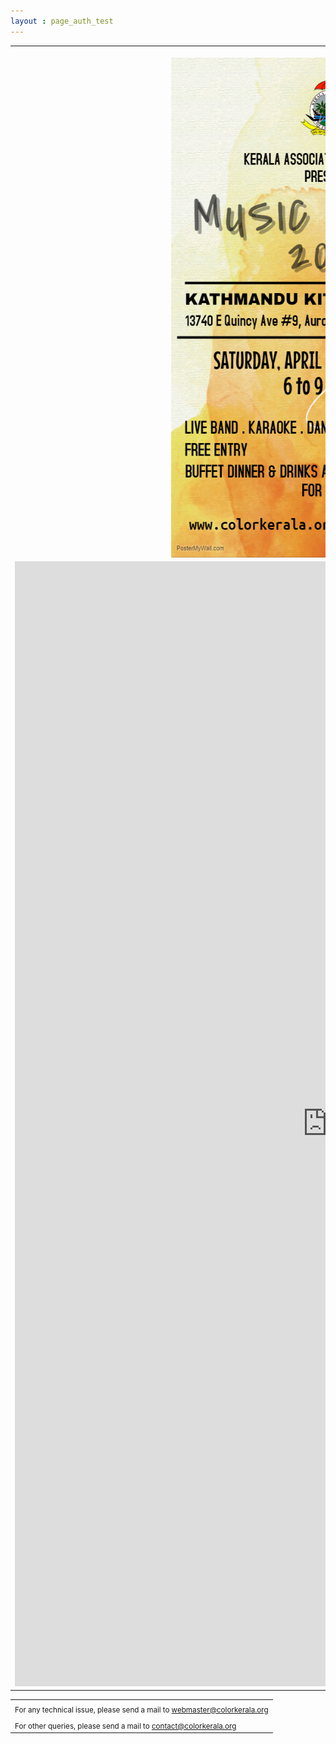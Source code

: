```yaml
---
layout : page_auth_test
---
```

<script>
  body{
  background-image:url("/img/mn2018/Musicfestivalposter.jpg");
height: 100%;
width: 100%;
position: absolute;
background-repeat:no-repeat;
background-position: center center;
background-attachment: fixed;
background-size: cover;
opacity: 10;
  }
</script>  
  
<table align="center" style="border:0"> <tr style="border:0"><td align="center" style="border:0"><br/>
  <center><img src="/img/mn2018/MusicNightLogo.jpeg" width="500" height="800" align="center"></center></td></tr>

 <tr style="border:0;background:transparent">
   <td style="border:0"> 
     <iframe src="https://docs.google.com/forms/d/e/1FAIpQLSd_0HGOgHMNLfV_3a4pv4hErJw6ElOETkvQDGB0JDPJHFVUCQ/viewform?usp=sf_link"
             width="999" height="1800" frameborder="0" marginheight="0" marginwidth="0">Loading...</iframe>
     </td></tr>
  </table>
  <table>
  <tr style="border:0;background:transparent">
   <td style="border:0"> <sub> For any technical issue, please send a mail to <u> webmaster@colorkerala.org </u></sub></td></tr>
  <tr style="border:0;background:transparent">
    <td style="border:0">  <sub>For other queries, please send a mail to <u> contact@colorkerala.org </u></sub></td></tr>
  </table>

